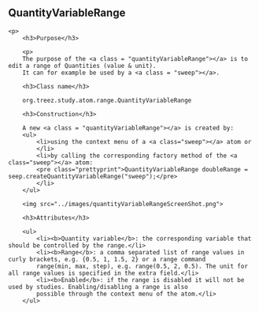 <h2>QuantityVariableRange</h2>
	
	<p>
		<h3>Purpose</h3>
		
		<p>
		The purpose of the <a class = "quantityVariableRange"></a> is to edit a range of Quantities (value & unit). 
		It can for example be used by a <a class = "sweep"></a>. 
						
		<h3>Class name</h3>
		
		org.treez.study.atom.range.QuantityVariableRange
		
		<h3>Construction</h3>
		
		A new <a class = "quantityVariableRange"></a> is created by: 
		<ul>
			<li>using the context menu of a <a class="sweep"></a> atom or
			</li>
			<li>by calling the corresponding factory method of the <a class="sweep"></a> atom:	
			<pre class="prettyprint">QuantityVariableRange doubleRange = seep.createQuantityVariableRange("sweep");</pre>	     
			</li>
		</ul>
						
		<img src="../images/quantityVariableRangeScreenShot.png">
								
		<h3>Attributes</h3>
		
		<ul>
			<li><b>Quantity variable</b>: the corresponding variable that should be controlled by the range.</li>
			<li><b>Range</b>: a comma separated list of range values in curly brackets, e.g. {0.5, 1, 1.5, 2} or a range command
			range(min, max, step), e.g. range(0.5, 2, 0.5). The unit for all range values is specified in the extra field.</li>	
			<li><b>Enabled</b>: if the range is disabled it will not be used by studies. Enabling/disabling a range is also
			possible through the context menu of the atom.</li>			
		</ul>
				
</p>